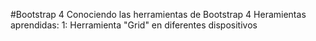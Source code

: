 #Bootstrap 4
Conociendo las herramientas de Bootstrap 4
Heramientas aprendidas:
1: Herramienta "Grid" en diferentes dispositivos
